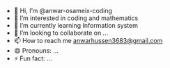 - 👋 Hi, I’m @anwar-osameix-coding
- 👀 I’m interested in coding and mathematics 
- 🌱 I’m currently learning Information system
- 💞️ I’m looking to collaborate on ...
- 📫 How to reach me anwarhussen3683@gmail.com
- 😄 Pronouns: ...
- ⚡ Fun fact: ...

<!---
anwar-osameix-coding/anwar-osameix-coding is a ✨ special ✨ repository because its `README.md` (this file) appears on your GitHub profile.
You can click the Preview link to take a look at your changes.
--->
